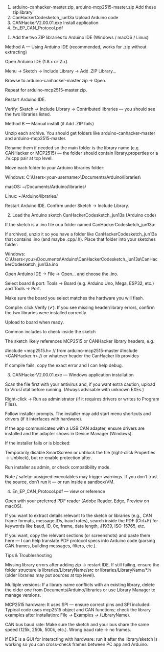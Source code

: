 1. arduino-canhacker-master.zip, arduino-mcp2515-master.zip Add these zip library
2. CanHackerCodesketch_jun13a Upload Arduino code 
3. CANHackerV2.00.01.exe Install application  
4. En_EP_CAN_Protocol.pdf 




1) Add the two ZIP libraries to Arduino IDE (Windows / macOS / Linux)

Method A — Using Arduino IDE (recommended, works for .zip without extracting)

Open Arduino IDE (1.8.x or 2.x).

Menu → Sketch → Include Library → Add .ZIP Library...

Browse to arduino-canhacker-master.zip → Open.

Repeat for arduino-mcp2515-master.zip.

Restart Arduino IDE.

Verify: Sketch → Include Library → Contributed libraries — you should see the two libraries listed.

Method B — Manual install (if Add .ZIP fails)

Unzip each archive. You should get folders like arduino-canhacker-master and arduino-mcp2515-master.

Rename them if needed so the main folder is the library name (e.g. CANHacker or MCP2515) — the folder should contain library.properties or a .h/.cpp pair at top level.

Move each folder to your Arduino libraries folder:

Windows: C:\Users\<your-username>\Documents\Arduino\libraries\

macOS: ~/Documents/Arduino/libraries/

Linux: ~/Arduino/libraries/

Restart Arduino IDE. Confirm under Sketch → Include Library.

2) Load the Arduino sketch CanHackerCodesketch_jun13a (Arduino code)

If the sketch is a .ino file or a folder named CanHackerCodesketch_jun13a:

If archived, unzip it so you have a folder like CanHackerCodesketch_jun13a that contains .ino (and maybe .cpp/.h). Place that folder into your sketches folder:

Windows: C:\Users\<you>\Documents\Arduino\CanHackerCodesketch_jun13a\CanHackerCodesketch_jun13a.ino

Open Arduino IDE → File → Open... and choose the .ino.

Select board & port: Tools → Board (e.g. Arduino Uno, Mega, ESP32, etc.) and Tools → Port.

Make sure the board you select matches the hardware you will flash.

Compile: click Verify (✔). If you see missing header/library errors, confirm the two libraries were installed correctly.

Upload to board when ready.

Common includes to check inside the sketch

The sketch likely references MCP2515 or CANHacker library headers, e.g.:

#include <mcp2515.h>        // from arduino-mcp2515-master
#include <CANHacker.h>      // or whatever header the CanHacker lib provides


If compile fails, copy the exact error and I can help debug.

3) CANHackerV2.00.01.exe — Windows application installation

Scan the file first with your antivirus and, if you want extra caution, upload to VirusTotal before running. (Always advisable with unknown EXEs.)

Right-click → Run as administrator (if it requires drivers or writes to Program Files).

Follow installer prompts. The installer may add start menu shortcuts and drivers (if it interfaces with hardware).

If the app communicates with a USB CAN adapter, ensure drivers are installed and the adapter shows in Device Manager (Windows).

If the installer fails or is blocked:

Temporarily disable SmartScreen or unblock the file (right-click Properties → Unblock), but re-enable protection after.

Run installer as admin, or check compatibility mode.

Note / safety: unsigned executables may trigger warnings. If you don’t trust the source, don’t run it — or run inside a sandbox/VM.

4) En_EP_CAN_Protocol.pdf — view or reference

Open with your preferred PDF reader (Adobe Reader, Edge, Preview on macOS).

If you want to extract details relevant to the sketch or libraries (e.g., CAN frame formats, message IDs, baud rates), search inside the PDF (Ctrl+F) for keywords like baud, ID, 0x, frame, data length, J1939, ISO-15765, etc.

If you want, copy the relevant sections (or screenshots) and paste them here — I can help translate PDF protocol specs into Arduino code (parsing CAN frames, building messages, filters, etc.).

Tips & Troubleshooting

Missing library errors after adding zip → restart IDE. If still failing, ensure the folder structure is libraries/LibraryName/src or libraries/LibraryName/*.h (older libraries may put sources at top level).

Multiple versions: If a library name conflicts with an existing library, delete the older one from Documents/Arduino/libraries or use Library Manager to manage versions.

MCP2515 hardware: It uses SPI — ensure correct pins and SPI included. Typical code uses mcp2515 object and CAN functions; check the library examples after installation: File → Examples → (LibraryName).

CAN bus baud rate: Make sure the sketch and your bus share the same speed (125k, 250k, 500k, etc.). Wrong baud rate → no frames.

If EXE is a GUI for interacting with hardware: run it after the library/sketch is working so you can cross-check frames between PC app and Arduino.

